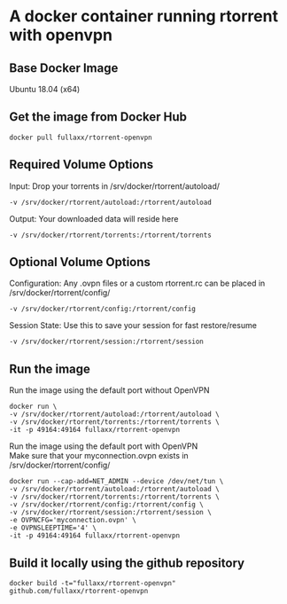 # A docker container running rtorrent with openvpn

## Base Docker Image
Ubuntu 18.04 (x64)

## Get the image from Docker Hub

    docker pull fullaxx/rtorrent-openvpn

## Required Volume Options
Input: Drop your torrents in /srv/docker/rtorrent/autoload/

    -v /srv/docker/rtorrent/autoload:/rtorrent/autoload

Output: Your downloaded data will reside here

    -v /srv/docker/rtorrent/torrents:/rtorrent/torrents

## Optional Volume Options
Configuration: Any .ovpn files or a custom rtorrent.rc can be placed in /srv/docker/rtorrent/config/

    -v /srv/docker/rtorrent/config:/rtorrent/config

Session State: Use this to save your session for fast restore/resume

    -v /srv/docker/rtorrent/session:/rtorrent/session

## Run the image
Run the image using the default port without OpenVPN

    docker run \
    -v /srv/docker/rtorrent/autoload:/rtorrent/autoload \
    -v /srv/docker/rtorrent/torrents:/rtorrent/torrents \
    -it -p 49164:49164 fullaxx/rtorrent-openvpn

Run the image using the default port with OpenVPN \
Make sure that your myconnection.ovpn exists in /srv/docker/rtorrent/config/

    docker run --cap-add=NET_ADMIN --device /dev/net/tun \
    -v /srv/docker/rtorrent/autoload:/rtorrent/autoload \
    -v /srv/docker/rtorrent/torrents:/rtorrent/torrents \
    -v /srv/docker/rtorrent/config:/rtorrent/config \
    -v /srv/docker/rtorrent/session:/rtorrent/session \
    -e OVPNCFG='myconnection.ovpn' \
    -e OVPNSLEEPTIME='4' \
    -it -p 49164:49164 fullaxx/rtorrent-openvpn

## Build it locally using the github repository

    docker build -t="fullaxx/rtorrent-openvpn" github.com/fullaxx/rtorrent-openvpn
